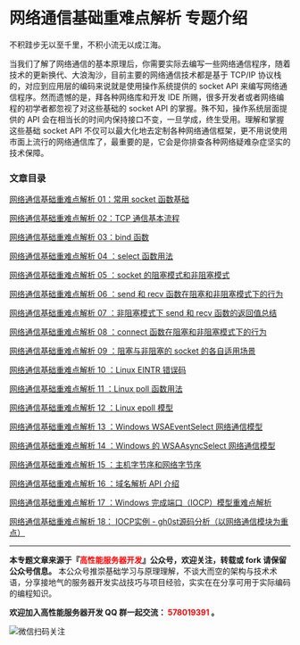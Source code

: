 # 网络通信基础重难点解析 专题介绍

不积跬步无以至千里，不积小流无以成江海。

当我们了解了网络通信的基本原理后，你需要实际去编写一些网络通信程序，随着技术的更新换代、大浪淘沙，目前主要的网络通信技术都是基于 TCP/IP 协议栈的，对应到应用层的编码来说就是使用操作系统提供的 socket API 来编写网络通信程序。然而遗憾的是，拜各种网络库和开发 IDE 所赐，很多开发者或者网络编程的初学者都忽视了对这些基础的 socket API 的掌握。殊不知，操作系统层面提供的 API 会在相当长的时间内保持接口不变，一旦学成，终生受用。理解和掌握这些基础 socket API 不仅可以最大化地去定制各种网络通信框架，更不用说使用市面上流行的网络通信库了，最重要的是，它会是你排查各种网络疑难杂症坚实的技术保障。



### 文章目录

[网络通信基础重难点解析 01：常用 socket 函数基础](https://github.com/balloonwj/easyserverdev/blob/master/%E7%BD%91%E7%BB%9C%E9%80%9A%E4%BF%A1%E5%9F%BA%E7%A1%80%E9%87%8D%E9%9A%BE%E7%82%B9%E8%A7%A3%E6%9E%90%2001%EF%BC%9A%E5%B8%B8%E7%94%A8%20socket%20%E5%87%BD%E6%95%B0%E5%9F%BA%E7%A1%80.md)

[网络通信基础重难点解析 02：TCP 通信基本流程](https://github.com/balloonwj/easyserverdev/blob/master/%E7%BD%91%E7%BB%9C%E9%80%9A%E4%BF%A1%E5%9F%BA%E7%A1%80%E9%87%8D%E9%9A%BE%E7%82%B9%E8%A7%A3%E6%9E%90%2002%EF%BC%9ATCP%20%E9%80%9A%E4%BF%A1%E5%9F%BA%E6%9C%AC%E6%B5%81%E7%A8%8B.md)

[网络通信基础重难点解析 03：bind 函数](https://github.com/balloonwj/easyserverdev/blob/master/%E7%BD%91%E7%BB%9C%E9%80%9A%E4%BF%A1%E5%9F%BA%E7%A1%80%E9%87%8D%E9%9A%BE%E7%82%B9%E8%A7%A3%E6%9E%90%2003%EF%BC%9Abind%20%E5%87%BD%E6%95%B0.md)

[网络通信基础重难点解析 04 ：select 函数用法](https://github.com/balloonwj/easyserverdev/blob/master/%E7%BD%91%E7%BB%9C%E9%80%9A%E4%BF%A1%E5%9F%BA%E7%A1%80%E9%87%8D%E9%9A%BE%E7%82%B9%E8%A7%A3%E6%9E%90%2004%20%EF%BC%9Aselect%20%E5%87%BD%E6%95%B0%E7%94%A8%E6%B3%95.md)

[网络通信基础重难点解析 05 ：socket 的阻塞模式和非阻塞模式](https://github.com/balloonwj/easyserverdev/blob/master/%E7%BD%91%E7%BB%9C%E9%80%9A%E4%BF%A1%E5%9F%BA%E7%A1%80%E9%87%8D%E9%9A%BE%E7%82%B9%E8%A7%A3%E6%9E%90%2005%20%EF%BC%9Asocket%20%E7%9A%84%E9%98%BB%E5%A1%9E%E6%A8%A1%E5%BC%8F%E5%92%8C%E9%9D%9E%E9%98%BB%E5%A1%9E%E6%A8%A1%E5%BC%8F.md)

[网络通信基础重难点解析 06 ：send 和 recv 函数在阻塞和非阻塞模式下的行为](https://github.com/balloonwj/easyserverdev/blob/master/%E7%BD%91%E7%BB%9C%E9%80%9A%E4%BF%A1%E5%9F%BA%E7%A1%80%E9%87%8D%E9%9A%BE%E7%82%B9%E8%A7%A3%E6%9E%90%2006%20%EF%BC%9Asend%20%E5%92%8C%20recv%20%E5%87%BD%E6%95%B0%E5%9C%A8%E9%98%BB%E5%A1%9E%E5%92%8C%E9%9D%9E%E9%98%BB%E5%A1%9E%E6%A8%A1%E5%BC%8F%E4%B8%8B%E7%9A%84%E8%A1%8C%E4%B8%BA.md)

[网络通信基础重难点解析 07 ：非阻塞模式下 send 和 recv 函数的返回值总结](https://github.com/balloonwj/easyserverdev/blob/master/%E7%BD%91%E7%BB%9C%E9%80%9A%E4%BF%A1%E5%9F%BA%E7%A1%80%E9%87%8D%E9%9A%BE%E7%82%B9%E8%A7%A3%E6%9E%90%2007%20%EF%BC%9A%E9%9D%9E%E9%98%BB%E5%A1%9E%E6%A8%A1%E5%BC%8F%E4%B8%8B%20send%20%E5%92%8C%20recv%20%E5%87%BD%E6%95%B0%E7%9A%84%E8%BF%94%E5%9B%9E%E5%80%BC%E6%80%BB%E7%BB%93.md)

[网络通信基础重难点解析 08 ：connect 函数在阻塞和非阻塞模式下的行为](https://github.com/balloonwj/easyserverdev/blob/master/%E7%BD%91%E7%BB%9C%E9%80%9A%E4%BF%A1%E5%9F%BA%E7%A1%80%E9%87%8D%E9%9A%BE%E7%82%B9%E8%A7%A3%E6%9E%90%2008%20%EF%BC%9Aconnect%20%E5%87%BD%E6%95%B0%E5%9C%A8%E9%98%BB%E5%A1%9E%E5%92%8C%E9%9D%9E%E9%98%BB%E5%A1%9E%E6%A8%A1%E5%BC%8F%E4%B8%8B%E7%9A%84%E8%A1%8C%E4%B8%BA.md)

[网络通信基础重难点解析 09 ：阻塞与非阻塞的 socket 的各自适用场景](https://github.com/balloonwj/easyserverdev/blob/master/%E7%BD%91%E7%BB%9C%E9%80%9A%E4%BF%A1%E5%9F%BA%E7%A1%80%E9%87%8D%E9%9A%BE%E7%82%B9%E8%A7%A3%E6%9E%90%2009%20%EF%BC%9A%E9%98%BB%E5%A1%9E%E4%B8%8E%E9%9D%9E%E9%98%BB%E5%A1%9E%E7%9A%84%20socket%20%E7%9A%84%E5%90%84%E8%87%AA%E9%80%82%E7%94%A8%E5%9C%BA%E6%99%AF.md)

[网络通信基础重难点解析 10 ：Linux EINTR 错误码](https://github.com/balloonwj/easyserverdev/blob/master/%E7%BD%91%E7%BB%9C%E9%80%9A%E4%BF%A1%E5%9F%BA%E7%A1%80%E9%87%8D%E9%9A%BE%E7%82%B9%E8%A7%A3%E6%9E%90%2010%20%EF%BC%9ALinux%20EINTR%20%E9%94%99%E8%AF%AF%E7%A0%81.md)

[网络通信基础重难点解析 11 ：Linux poll 函数用法](https://github.com/balloonwj/easyserverdev/blob/master/%E7%BD%91%E7%BB%9C%E9%80%9A%E4%BF%A1%E5%9F%BA%E7%A1%80%E9%87%8D%E9%9A%BE%E7%82%B9%E8%A7%A3%E6%9E%90%2011%20%EF%BC%9ALinux%20poll%20%E5%87%BD%E6%95%B0%E7%94%A8%E6%B3%95.md)

[网络通信基础重难点解析 12 ：Linux epoll 模型](https://github.com/balloonwj/easyserverdev/blob/master/%E7%BD%91%E7%BB%9C%E9%80%9A%E4%BF%A1%E5%9F%BA%E7%A1%80%E9%87%8D%E9%9A%BE%E7%82%B9%E8%A7%A3%E6%9E%90%2012%20%EF%BC%9ALinux%20epoll%20%E6%A8%A1%E5%9E%8B.md)

[网络通信基础重难点解析 13 ：Windows WSAEventSelect 网络通信模型](https://github.com/balloonwj/easyserverdev/blob/master/%E7%BD%91%E7%BB%9C%E9%80%9A%E4%BF%A1%E5%9F%BA%E7%A1%80%E9%87%8D%E9%9A%BE%E7%82%B9%E8%A7%A3%E6%9E%90%2013%20%EF%BC%9AWindows%20WSAEventSelect%20%E7%BD%91%E7%BB%9C%E9%80%9A%E4%BF%A1%E6%A8%A1%E5%9E%8B.md)

[网络通信基础重难点解析 14 ：Windows 的 WSAAsyncSelect 网络通信模型](https://github.com/balloonwj/easyserverdev/blob/master/%E7%BD%91%E7%BB%9C%E9%80%9A%E4%BF%A1%E5%9F%BA%E7%A1%80%E9%87%8D%E9%9A%BE%E7%82%B9%E8%A7%A3%E6%9E%90%2014%20%EF%BC%9AWindows%20%E7%9A%84%20WSAAsyncSelect%20%E7%BD%91%E7%BB%9C%E9%80%9A%E4%BF%A1%E6%A8%A1%E5%9E%8B.md)

[网络通信基础重难点解析 15 ：主机字节序和网络字节序](https://github.com/balloonwj/easyserverdev/blob/master/%E7%BD%91%E7%BB%9C%E9%80%9A%E4%BF%A1%E5%9F%BA%E7%A1%80%E9%87%8D%E9%9A%BE%E7%82%B9%E8%A7%A3%E6%9E%90%2015%20%EF%BC%9A%E4%B8%BB%E6%9C%BA%E5%AD%97%E8%8A%82%E5%BA%8F%E5%92%8C%E7%BD%91%E7%BB%9C%E5%AD%97%E8%8A%82%E5%BA%8F.md)

[网络通信基础重难点解析 16 ：域名解析 API 介绍](https://github.com/balloonwj/easyserverdev/blob/master/%E7%BD%91%E7%BB%9C%E9%80%9A%E4%BF%A1%E5%9F%BA%E7%A1%80%E9%87%8D%E9%9A%BE%E7%82%B9%E8%A7%A3%E6%9E%90%2016%20%EF%BC%9A%E5%9F%9F%E5%90%8D%E8%A7%A3%E6%9E%90%20API%20%E4%BB%8B%E7%BB%8D.md)

[网络通信基础重难点解析 17 ：Windows 完成端口（IOCP）模型重难点解析](https://github.com/balloonwj/easyserverdev/blob/master/%E7%BD%91%E7%BB%9C%E9%80%9A%E4%BF%A1%E5%9F%BA%E7%A1%80%E9%87%8D%E9%9A%BE%E7%82%B9%E8%A7%A3%E6%9E%90%2017%20%EF%BC%9AWindows%20%E5%AE%8C%E6%88%90%E7%AB%AF%E5%8F%A3%EF%BC%88IOCP%EF%BC%89%E6%A8%A1%E5%9E%8B%E9%87%8D%E9%9A%BE%E7%82%B9%E8%A7%A3%E6%9E%90.md)

[网络通信基础重难点解析 18： IOCP实例 - gh0st源码分析（以网络通信模块为重点）](https://github.com/balloonwj/easyserverdev/blob/master/%E7%BD%91%E7%BB%9C%E9%80%9A%E4%BF%A1%E5%9F%BA%E7%A1%80%E9%87%8D%E9%9A%BE%E7%82%B9%E8%A7%A3%E6%9E%90%2017%20%EF%BC%9AWindows%20%E5%AE%8C%E6%88%90%E7%AB%AF%E5%8F%A3%EF%BC%88IOCP%EF%BC%89%E6%A8%A1%E5%9E%8B%E9%87%8D%E9%9A%BE%E7%82%B9%E8%A7%A3%E6%9E%90.md)





------

**本专题文章来源于『<font color=red>高性能服务器开发</font>』公众号，欢迎关注，转载或 fork 请保留公众号信息。**
本公众号推崇基础学习与原理理解，不谈大而空的架构与技术术语，分享接地气的服务器开发实战技巧与项目经验，实实在在分享可用于实际编码的编程知识。

**欢迎加入高性能服务器开发 QQ 群一起交流：<font color=red> 578019391 </font>。**

![微信扫码关注](https://github.com/balloonwj/easyserverdev/blob/master/articlelog.jpg)
